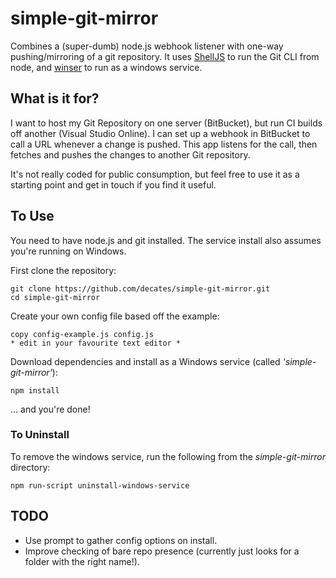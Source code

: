 # simple-git-mirror
Combines a (super-dumb) node.js webhook listener with one-way pushing/mirroring of a git repository. It uses [ShellJS]() to run the Git CLI from node, and [winser]() to run as a windows service.

## What is it for?
I want to host my Git Repository on one server (BitBucket), but run CI builds off another (Visual Studio Online). I can set up a webhook in BitBucket to call a URL whenever a change is pushed. This app listens for the call, then fetches and pushes the changes to another Git repository.

It's not really coded for public consumption, but feel free to use it as a starting point and get in touch if you find it useful.

## To Use
You need to have node.js and git installed. The service install also assumes you're running on Windows.

First clone the repository:

    git clone https://github.com/decates/simple-git-mirror.git
    cd simple-git-mirror

Create your own config file based off the example:

    copy config-example.js config.js
    * edit in your favourite text editor *

Download dependencies and install as a Windows service (called *'simple-git-mirror'*):

    npm install

... and you're done!

### To Uninstall

To remove the windows service, run the following from the *simple-git-mirror* directory:

    npm run-script uninstall-windows-service

## TODO

* Use prompt to gather config options on install.
* Improve checking of bare repo presence (currently just looks for a folder with the right name!).
